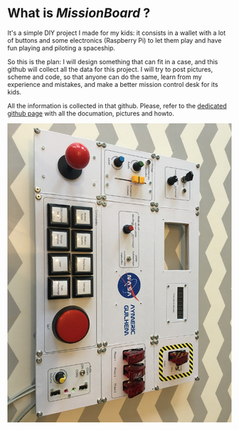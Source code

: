 # What is *MissionBoard* ?

It's a simple DIY project I made for my kids: it consists in a wallet with a lot of buttons and some electronics (Raspberry Pi) to let them play and have fun playing and piloting a spaceship.

So this is the plan: I will design something that can fit in a case, and this github will collect all the data for this project. I will try to post pictures, scheme and code, so that anyone can do the same, learn from my experience and mistakes, and make a better mission control desk for its kids.

All the information is collected in that github. Please, refer to the [dedicated github page](https://thilaire.github.io/missionBoard/) with all the documation, pictures and howto.

![Current state of the project](docs/photos/IMG_2284.JPG)

